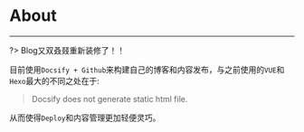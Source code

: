 
# About
---

?> Blog又双叒叕重新装修了！！

目前使用`Docsify + Github`来构建自己的博客和内容发布，与之前使用的`VUE`和`Hexo`最大的不同之处在于:

> Docsify does not generate static html file.

从而使得`Deploy`和内容管理更加轻便灵巧。

 



